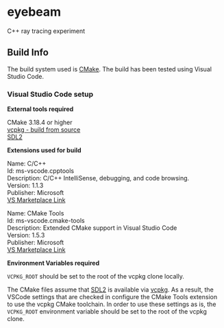 # eyebeam
C++ ray tracing experiment

## Build Info

The build system used is [CMake](https://cmake.org/). The build has been tested using Visual Studio Code.

### Visual Studio Code setup

**External tools required**

CMake 3.18.4 or higher  
[vcpkg - build from source](https://github.com/Microsoft/vcpkg)  
[SDL2](https://www.libsdl.org/)

**Extensions used for build**

Name: C/C++  
Id: ms-vscode.cpptools  
Description: C/C++ IntelliSense, debugging, and code browsing.  
Version: 1.1.3  
Publisher: Microsoft  
[VS Marketplace Link](https://marketplace.visualstudio.com/items?itemName=ms-vscode.cpptools)

Name: CMake Tools  
Id: ms-vscode.cmake-tools  
Description: Extended CMake support in Visual Studio Code  
Version: 1.5.3  
Publisher: Microsoft  
[VS Marketplace Link](https://marketplace.visualstudio.com/items?itemName=ms-vscode.cmake-tools)

**Environment Variables required**

`VCPKG_ROOT` should be set to the root of the vcpkg clone locally.

The CMake files assume that [SDL2](https://www.libsdl.org/) is available via [vcpkg](https://github.com/Microsoft/vcpkg). As a result, the VSCode settings that are checked in configure the CMake Tools extension to use the vcpkg CMake toolchain. In order to use these settings as is, the `VCPKG_ROOT` environment variable should be set to the root of the vcpkg clone.
